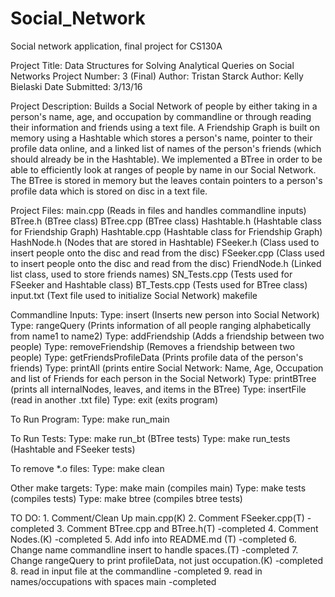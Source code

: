 # Social_Network
Social network application, final project for CS130A

Project Title: Data Structures for Solving Analytical Queries on Social Networks
Project Number:	3 (Final)
Author: Tristan Starck
Author: Kelly Bielaski
Date Submitted: 3/13/16

Project Description:
	Builds a Social Network of people by either taking in a person's name, age, and occupation by commandline
	or through reading their information and friends using a text file. A Friendship Graph is built on memory
	using a Hashtable which stores a person's name, pointer to their profile data online, and a linked list of
	names of the person's friends (which should already be in the Hashtable). We implemented a BTree in order
	to be able to efficiently look at ranges of people by name in our Social Network. The BTree is stored in memory
	but the leaves contain pointers to a person's profile data which is stored on disc in a text file.

Project Files:
	main.cpp (Reads in files and handles commandline inputs)
	BTree.h (BTree class)
	BTree.cpp (BTree class)
	Hashtable.h (Hashtable class for Friendship Graph)
	Hashtable.cpp (Hashtable class for Friendship Graph)
	HashNode.h (Nodes that are stored in Hashtable)
	FSeeker.h (Class used to insert people onto the disc and read from the disc)
	FSeeker.cpp (Class used to insert people onto the disc and read from the disc)
	FriendNode.h (Linked list class, used to store friends names)
	SN_Tests.cpp (Tests used for FSeeker and Hashtable class)
	BT_Tests.cpp (Tests used for BTree class)
	input.txt (Text file used to initialize Social Network)
	makefile 

Commandline Inputs:
	Type:	insert (Inserts new person into Social Network)
	Type: 	rangeQuery (Prints information of all people ranging alphabetically from name1 to name2)
	Type:	addFriendship (Adds a friendship between two people)
	Type:	removeFriendship (Removes a friendship between two people)
	Type:	getFriendsProfileData (Prints profile data of the person's friends)
	Type:	printAll (prints entire Social Network: Name, Age, Occupation and list of Friends for each person in the Social Network)
	Type:	printBTree (prints all internalNodes, leaves, and items in the BTree)
	Type:	insertFile (read in another .txt file)
	Type:	exit (exits program)

To Run Program:
	Type:	make run_main

To Run Tests:
	Type:	make run_bt (BTree tests)
	Type:	make run_tests (Hashtable and FSeeker tests)

To remove *.o files:
	Type:	make clean

Other make targets:
	Type:	make main (compiles main)
	Type:	make tests (compiles tests)
	Type:	make btree (compiles btree tests)

TO DO:
	1. Comment/Clean Up main.cpp(K)
	2. Comment FSeeker.cpp(T) -completed
	3. Comment BTree.cpp and BTree.h(T) -completed
	4. Comment Nodes.(K) -completed
	5. Add info into README.md (T) -completed
	6. Change name commandline insert to handle spaces.(T) -completed
	7. Change rangeQuery to print profileData, not just occupation.(K) -completed
	8. read in input file at the commandline -completed
	9. read in names/occupations with spaces main -completed
